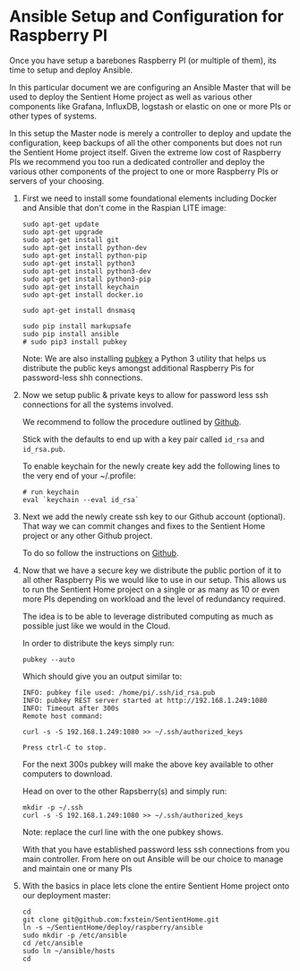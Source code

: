 # Ansible Setup and Configuration for Raspberry PI

Once you have setup a barebones Raspberry PI (or multiple of them), its time to
setup and deploy Ansible.

In this particular document we are configuring an Ansible Master that will be
used to deploy the Sentient Home project as well as various other components
like Grafana, InfluxDB, logstash or elastic on one or more PIs or other types
of systems.

In this setup the Master node is merely a controller to deploy and update the
configuration, keep backups of all the other components but does not run the
Sentient Home project itself. Given the extreme low cost of Raspberry PIs we
recommend you too run a dedicated controller and deploy the various other
components of the project to one or more Raspberry PIs or servers of your
choosing.

1.  First we need to install some foundational elements including Docker and
    Ansible that don't come in the Raspian LITE image:

    ``` shell
    sudo apt-get update
    sudo apt-get upgrade
    sudo apt-get install git
    sudo apt-get install python-dev
    sudo apt-get install python-pip
    sudo apt-get install python3
    sudo apt-get install python3-dev
    sudo apt-get install python3-pip
    sudo apt-get install keychain
    sudo apt-get install docker.io

    sudo apt-get install dnsmasq

    sudo pip install markupsafe
    sudo pip install ansible
    # sudo pip3 install pubkey
    ```

    Note: We are also installing [pubkey](https://github.com/fxstein/pubkey)
    a Python 3 utility that helps us distribute the public keys amongst
    additional Raspberry Pis for password-less shh connections.

2.  Now we setup public & private keys to allow for password less ssh
    connections for all the systems involved.

    We recommend to follow the procedure outlined by [Github](https://help.github.com/articles/generating-a-new-ssh-key-and-adding-it-to-the-ssh-agent/#platform-linux).

    Stick with the defaults to end up with a key pair called `id_rsa` and
    `id_rsa.pub`.

    To enable keychain for the newly create key add the following lines to the
    very end of your ~/.profile:

    ``` shell
    # run keychain
    eval `keychain --eval id_rsa`
    ```

3.  Next we add the newly create ssh key to our Github account (optional). That
    way we can commit changes and fixes to the Sentient Home project or any
    other Github project.

    To do so follow the instructions on [Github](https://help.github.com/articles/adding-a-new-ssh-key-to-your-github-account/#platform-linux).

4.  Now that we have a secure key we distribute the public portion of it to all
    other Raspberry Pis we would like to use in our setup. This allows us to run
    the Sentient Home project on a single or as many as 10 or even more PIs
    depending on workload and the level of redundancy required.

    The idea is to be able to leverage distributed computing as much as possible
    just like we would in the Cloud.

    In order to distribute the keys simply run:

    ``` shell
    pubkey --auto
    ```

    Which should give you an output similar to:

    ``` shell
    INFO: pubkey file used: /home/pi/.ssh/id_rsa.pub
    INFO: pubkey REST server started at http://192.168.1.249:1080
    INFO: Timeout after 300s
    Remote host command:

    curl -s -S 192.168.1.249:1080 >> ~/.ssh/authorized_keys

    Press ctrl-C to stop.
    ```

    For the next 300s pubkey will make the above key available to other
    computers to download.

    Head on over to the other Rapsberry(s) and simply run:

    ``` shell
    mkdir -p ~/.ssh
    curl -s -S 192.168.1.249:1080 >> ~/.ssh/authorized_keys
    ```

    Note: replace the curl line with the one pubkey shows.

    With that you have established password less ssh connections from you main
    controller. From here on out Ansible will be our choice to manage and
    maintain one or many PIs

5.  With the basics in place lets clone the entire Sentient Home project onto
    our deployment master:

    ``` shell
    cd
    git clone git@github.com:fxstein/SentientHome.git
    ln -s ~/SentientHome/deploy/raspberry/ansible
    sudo mkdir -p /etc/ansible
    cd /etc/ansible
    sudo ln ~/ansible/hosts
    cd
    ```

